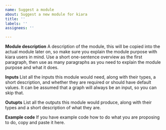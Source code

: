 ```yaml
---
name: Suggest a module
about: Suggest a new module for kiara
title: ''
labels: ''
assignees: ''

---
```


**Module description**
A description of the module, this will be copied into the actual module later on, so make sure you explain the module purpose with kiara users in mind. Use a short one-sentence overview as the first paragraph, then use as many paragraphs as you need to explain the module purpose and what it does.

**Inputs**
List all the inputs this module would need, along with their types, a short description, and whether they are required or should have default values. It can be assumed that a graph will always be an input, so you can skip that.

**Outupts**
List all the outputs this module would produce, along with their types and a short description of what they are.

**Example code**
If you have example code how to do what you are proposing to do, copy and paste it here.
